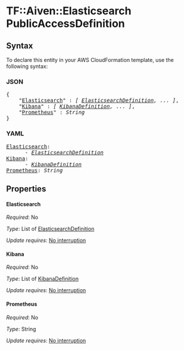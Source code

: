 # TF::Aiven::Elasticsearch PublicAccessDefinition

## Syntax

To declare this entity in your AWS CloudFormation template, use the following syntax:

### JSON

<pre>
{
    "<a href="#elasticsearch" title="Elasticsearch">Elasticsearch</a>" : <i>[ <a href="elasticsearchdefinition.md">ElasticsearchDefinition</a>, ... ]</i>,
    "<a href="#kibana" title="Kibana">Kibana</a>" : <i>[ <a href="kibanadefinition.md">KibanaDefinition</a>, ... ]</i>,
    "<a href="#prometheus" title="Prometheus">Prometheus</a>" : <i>String</i>
}
</pre>

### YAML

<pre>
<a href="#elasticsearch" title="Elasticsearch">Elasticsearch</a>: <i>
      - <a href="elasticsearchdefinition.md">ElasticsearchDefinition</a></i>
<a href="#kibana" title="Kibana">Kibana</a>: <i>
      - <a href="kibanadefinition.md">KibanaDefinition</a></i>
<a href="#prometheus" title="Prometheus">Prometheus</a>: <i>String</i>
</pre>

## Properties

#### Elasticsearch

_Required_: No

_Type_: List of <a href="elasticsearchdefinition.md">ElasticsearchDefinition</a>

_Update requires_: [No interruption](https://docs.aws.amazon.com/AWSCloudFormation/latest/UserGuide/using-cfn-updating-stacks-update-behaviors.html#update-no-interrupt)

#### Kibana

_Required_: No

_Type_: List of <a href="kibanadefinition.md">KibanaDefinition</a>

_Update requires_: [No interruption](https://docs.aws.amazon.com/AWSCloudFormation/latest/UserGuide/using-cfn-updating-stacks-update-behaviors.html#update-no-interrupt)

#### Prometheus

_Required_: No

_Type_: String

_Update requires_: [No interruption](https://docs.aws.amazon.com/AWSCloudFormation/latest/UserGuide/using-cfn-updating-stacks-update-behaviors.html#update-no-interrupt)

